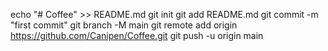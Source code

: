 echo "# Coffee" >> README.md
git init
git add README.md
git commit -m "first commit"
git branch -M main
git remote add origin https://github.com/Canipen/Coffee.git
git push -u origin main
